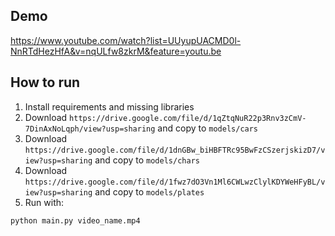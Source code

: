 ## Demo

https://www.youtube.com/watch?list=UUyupUACMD0l-NnRTdHezHfA&v=nqULfw8zkrM&feature=youtu.be

## How to run

1. Install requirements and missing libraries
2. Download
`https://drive.google.com/file/d/1qZtqNuR22p3Rnv3zCmV-7DinAxNoLqph/view?usp=sharing` 
and copy to
`models/cars`
3. Download
`https://drive.google.com/file/d/1dnGBw_biHBFTRc95BwFzCSzerjskizD7/view?usp=sharing`
and copy to 
`models/chars`
4. Download
`https://drive.google.com/file/d/1fwz7dO3Vn1Ml6CWLwzClylKDYWeHFyBL/view?usp=sharing`
and copy to
`models/plates`
5. Run with:

`python main.py video_name.mp4`
